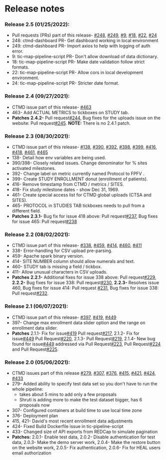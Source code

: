 # Release notes

### Release 2.5 (01/25/2022):
* Pull requests (PRs) part of this release- [#248](https://github.com/RENCI/ctmd-dashboard/pull/248), [#249](https://github.com/RENCI/ctmd-dashboard/pull/249), [#9](https://github.com/RENCI/tic-map-pipeline-script/pull/9), [#18](https://github.com/RENCI/tic-map-pipeline-script/pull/18), [#22](https://github.com/RENCI/tic-map-pipeline-script/pull/22), [#24](https://github.com/RENCI/tic-map-pipeline-script/pull/24)
* 248: ctmd-dashboard PR- Get dashboard working in local environment
* 249: ctmd-dashboard PR- Import axios to help with logging of auth error.
* 9: tic-map-pipeline-script PR- Don't allow download of data dictionary.
* 18: tic-map-pipeline-script PR- Make date validation follow strict formats.
* 22: tic-map-pipeline-script PR- Allow cors in local development environment.
* 24: tic-map-pipeline-script PR- Stricter date format.

### Release 2.4 (09/27/2021):
* CTMD issue part of this release- [#463](https://github.com/RENCI/ctmd/issues/463)
* 463- Add ACTUAL METRICS to tickboxes on STUDY tab.
* <b>Patches</b> <b>2.4.2-</b> Pull request[#244](https://github.com/RENCI/ctmd-dashboard/pull/244), Bug fixes for the uploads issue on the website: Pull request[#245](https://github.com/RENCI/ctmd-dashboard/pull/245).
<b>NOTE:</b> There is no 2.4.1 patch.

### Release 2.3 (08/30/2021):
* CTMD issue part of this release- [#138](https://github.com/RENCI/ctmd/issues/138), [#390](https://github.com/RENCI/ctmd/issues/390), [#392](https://github.com/RENCI/ctmd/issues/392), [#398](https://github.com/RENCI/ctmd/issues/398), [#399](https://github.com/RENCI/ctmd/issues/399), [#416](https://github.com/RENCI/ctmd/issues/416), [#418](https://github.com/RENCI/ctmd/issues/418), [#461](https://github.com/RENCI/ctmd/issues/461), [#465](https://github.com/RENCI/ctmd/issues/465)
* 138- Detail how env variables are being used.
* 390/398- Closely related issues. Change denominator for % sites activated milestones. 
* 392- Change label on metric currently named Protocol to FPFV . 
* 399- Create STUDY ENROLLMENT donut (enrollment of patients).
* 416- Remove timestamp from CTMD / metrics / SITES.
* 418- Fix study milestone dates - show Dec 31, 1969.
* 461- Create special access list for CTMD global uploads (CTSA and SITES).
* 465- PROTOCOL in STUDIES TAB tickboxes needs to pull from a different field.
* <b>Patches</b> <b>2.3.1-</b> Bug fix for issue 418 above: Pull request[#237](https://github.com/RENCI/ctmd-dashboard/pull/237), Bug fixes for issue 465: Pull request[#238](https://github.com/RENCI/ctmd-dashboard/pull/238)

### Release 2.2 (08/02/2021):
* CTMD issue part of this release- [#338](https://github.com/RENCI/ctmd/issues/338), [#459](https://github.com/RENCI/ctmd/issues/459), [#414](https://github.com/RENCI/ctmd/issues/414), [#460](https://github.com/RENCI/ctmd/issues/460), [#411](https://github.com/RENCI/ctmd/issues/411)
* 338- Error-handling for CSV upload pre-parsing.
* 459- Apache spark binary version.
* 414- SITE NUMBER column should allow numerals and text.
* 460- STUDY tab is missing a field / tickbox.
* 411- Allow unusual characters in CSV uploads.
* <b>Patches</b> <b>2.2.1-</b> Additional fixes for issue 338 above: Pull request[#229](https://github.com/RENCI/ctmd-dashboard/pull/229), <b>2.2.2-</b> Bug fixes for issue 338: Pull request[#230](https://github.com/RENCI/ctmd-dashboard/pull/230), <b>2.2.3-</b> Resolves issue 460, Bug fixes for issue 414: Pull request [#231](https://github.com/RENCI/ctmd-dashboard/pull/231), Bug fixes for issue 338: Pull request[#232](https://github.com/RENCI/ctmd-dashboard/pull/232).

### Release 2.1 (06/07/2021):
* CTMD issue part of this release- [#397](https://github.com/RENCI/ctmd/issues/397), [#419](https://github.com/RENCI/ctmd/issues/419), [#449](https://github.com/RENCI/ctmd/issues/449)
* 397- Change max enrollment data slider option and the range on enrollment data slider.
* <b>Patches</b> 2.1.1- Fix for issue[#419](https://github.com/RENCI/ctmd/issues/419) Pull request[#217](https://github.com/RENCI/ctmd-dashboard/pull/217), 2.1.2- Fix for issue[#449](https://github.com/RENCI/ctmd/issues/449) Pull Request[#220](https://github.com/RENCI/ctmd-dashboard/pull/220), 2.1.3- Pull Request[#219](https://github.com/RENCI/ctmd-dashboard/pull/219), 2.1.4- New bug found for issue[#449](https://github.com/RENCI/ctmd/issues/449) addressed via Pull Request[#223](https://github.com/RENCI/ctmd-dashboard/pull/223), Pull Request[#224](https://github.com/RENCI/ctmd-dashboard/pull/224) and Pull Request[#225](https://github.com/RENCI/ctmd-dashboard/pull/225).

### Release 2.0 (05/06/2021):
* CTMD issues part of this release [#279](https://github.com/RENCI/ctmd/issues/279), [#307](https://github.com/RENCI/ctmd/issues/307), [#376](https://github.com/RENCI/ctmd/issues/376), [#415](https://github.com/RENCI/ctmd/issues/415), [#421](https://github.com/RENCI/ctmd/issues/421), [#424](https://github.com/RENCI/ctmd/issues/424), [#433](https://github.com/RENCI/ctmd/issues/433)
* 279- Added ability to specify test data set so you don't have to run the whole pipeline:
  * takes about 5 mins to add only a few proposals
  * Shruti is adding more to make the test dataset bigger, has 6 proposals now
* 307- Configured containers at build time to use local time zone
* 376- Deployment plan
* 415, 421- David's most recent enrollment data adjustments
* 424- Fixed Build Dockerfile issue in tic-pipeline-script
* 433- Changed size of API exports from REDCap to simulate pagination
* <b>Patches:</b> 2.0.1- Enable test data, 2.0.2- Disable authentication for test data, 2.0.3- Make the demo server work, 2.0.4- Make the restore button on the website work, 2.0.5- Fix authentication, 2.0.6- Fix for HEAL users email authorization
